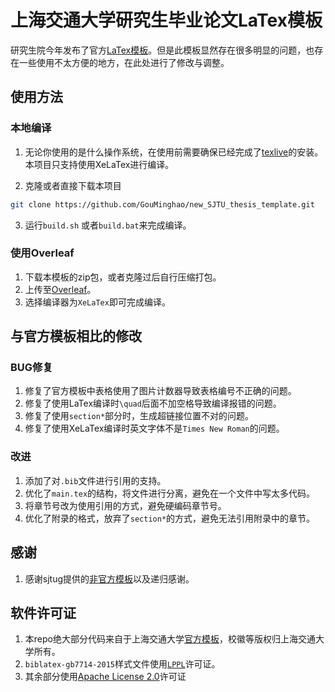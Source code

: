 # 上海交通大学研究生毕业论文LaTex模板
研究生院今年发布了官方[LaTex模板](https://www.gs.sjtu.edu.cn/info/1136/8374.htm)。但是此模板显然存在很多明显的问题，也存在一些使用不太方便的地方，在此处进行了修改与调整。

## 使用方法
### 本地编译
1. 无论你使用的是什么操作系统，在使用前需要确保已经完成了[texlive](https://tug.org/texlive/)的安装。本项目只支持使用XeLaTex进行编译。


2. 克隆或者直接下载本项目
```bash
git clone https://github.com/GouMinghao/new_SJTU_thesis_template.git
```

3. 运行`build.sh` 或者`build.bat`来完成编译。

### 使用Overleaf
1. 下载本模板的zip包，或者克隆过后自行压缩打包。
2. 上传至[Overleaf](latex.sjtu.edu.cn)。
3. 选择编译器为`XeLaTex`即可完成编译。

## 与官方模板相比的修改

### BUG修复
1. 修复了官方模板中表格使用了图片计数器导致表格编号不正确的问题。
2. 修复了使用LaTex编译时`\quad`后面不加空格导致编译报错的问题。
3. 修复了使用`section*`部分时，生成超链接位置不对的问题。
4. 修复了使用XeLaTex编译时英文字体不是`Times New Roman`的问题。

### 改进
1. 添加了对`.bib`文件进行引用的支持。
2. 优化了`main.tex`的结构，将文件进行分离，避免在一个文件中写太多代码。
3. 将章节号改为使用引用的方式，避免硬编码章节号。
4. 优化了附录的格式，放弃了`section*`的方式，避免无法引用附录中的章节。

## 感谢
1. 感谢sjtug提供的[非官方模板](https://github.com/sjtug/SJTUThesis)以及递归感谢。

## 软件许可证
1. 本repo绝大部分代码来自于上海交通大学[官方模板](https://www.gs.sjtu.edu.cn/info/1136/8374.htm)，校徽等版权归上海交通大学所有。
2. `biblatex-gb7714-2015`样式文件使用[`LPPL`](https://www.latex-project.org/lppl.txt)许可证。
3. 其余部分使用[Apache License 2.0](./LICENSE)许可证